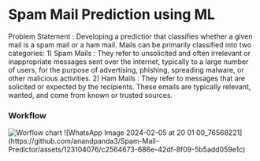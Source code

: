 <h1><b>Spam Mail Prediction using ML</b></h1>
Problem Statement : Developing a predictior that classifies whether a given mail is a spam mail or a ham mail.
Mails can be primarily classified into two categories:
1) Spam Mails : They refer to unsolicited and often irrelevant or inappropriate messages sent over the internet, typically to a large number of users, for the purpose of advertising, phishing, spreading malware, or other malicious activities. 
2) Ham Mails : They refer to messages that are solicited or expected by the recipients. These emails are typically relevant, wanted, and come from known or trusted sources.
<h3><b> Workflow</b></h3>
<img src=""C:\Users\KIIT\Desktop\misc\WhatsApp Image 2024-02-05 at 20.01.00_76568221.jpg"" alt="Worflow chart">
![WhatsApp Image 2024-02-05 at 20 01 00_76568221](https://github.com/anandpanda3/Spam-Mail-Predictor/assets/123104076/c2564673-686e-42df-8f09-5b5add059e1c)

